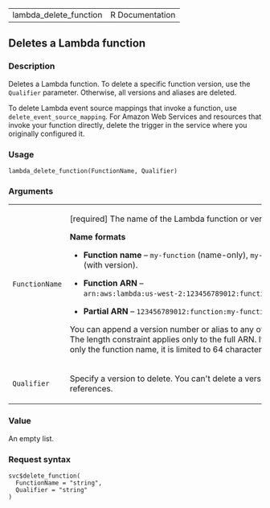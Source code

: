 <table style="width: 100%;">
<tbody>
<tr class="odd">
<td>lambda_delete_function</td>
<td style="text-align: right;">R Documentation</td>
</tr>
</tbody>
</table>

## Deletes a Lambda function

### Description

Deletes a Lambda function. To delete a specific function version, use
the `Qualifier` parameter. Otherwise, all versions and aliases are
deleted.

To delete Lambda event source mappings that invoke a function, use
`delete_event_source_mapping`. For Amazon Web Services and resources
that invoke your function directly, delete the trigger in the service
where you originally configured it.

### Usage

    lambda_delete_function(FunctionName, Qualifier)

### Arguments

<table>
<colgroup>
<col style="width: 35%" />
<col style="width: 65%" />
</colgroup>
<tbody>
<tr class="odd">
<td><code
id="lambda_delete_function_:_FunctionName">FunctionName</code></td>
<td><p>[required] The name of the Lambda function or version.</p>
<p><strong>Name formats</strong></p>
<ul>
<li><p><strong>Function name</strong> – <code
style="white-space: pre;">⁠my-function⁠</code> (name-only), <code
style="white-space: pre;">⁠my-function:1⁠</code> (with version).</p></li>
<li><p><strong>Function ARN</strong> – <code
style="white-space: pre;">⁠arn:aws:lambda:us-west-2:123456789012:function:my-function⁠</code>.</p></li>
<li><p><strong>Partial ARN</strong> – <code
style="white-space: pre;">⁠123456789012:function:my-function⁠</code>.</p></li>
</ul>
<p>You can append a version number or alias to any of the formats. The
length constraint applies only to the full ARN. If you specify only the
function name, it is limited to 64 characters in length.</p></td>
</tr>
<tr class="even">
<td><code id="lambda_delete_function_:_Qualifier">Qualifier</code></td>
<td><p>Specify a version to delete. You can't delete a version that an
alias references.</p></td>
</tr>
</tbody>
</table>

### Value

An empty list.

### Request syntax

    svc$delete_function(
      FunctionName = "string",
      Qualifier = "string"
    )
